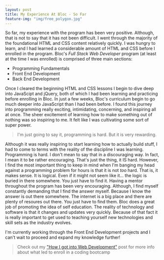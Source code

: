 ```yaml
---
layout: post
title: My Experience At Bloc - So Far
feature-img: "img/free_polygon.jpg"
---
```

So far, my experience with the program has been very positive. Although, that is not to say that it has not been difficult. I went through the majority of the foundational HTML and CSS content relatively quickly. I was hungry to learn, and I had learned a considerable amount of HTML and CSS before I enrolled in the program. Bloc's *Full Stack Web Developer* program (at least at the time I was enrolled) is comprised of three main sections:

* Programming Fundamentals
* Front End Development
* Back End Development

Once I cleared the beginning HTML and CSS lessons I begin to dive deep into JavaScipt and jQuery, both of which I had been learning and practicing before enrolling in Bloc. In just a few weeks, Bloc's curriculum begin to go much deeper into JavaScript than I had been before. I found this journey into programming really exciting, intimidating, concerning, and inspiring all at once. The sheer excitement of learning how to make something out of nothing was so inspiring to me. It felt like I was cultivating some sort of super power.



> I'm just going to say it, programming is hard. But it is very rewarding.

Although it was really inspiring to start learning how to actually build stuff, I had to come to terms with the reality of the discipline I was learning. Programming is hard. I don't mean to say that in a discouraging way. In fact, I mean it to be rather encouraging. That's just the thing, it IS hard. However, I find the most important thing to keep in mind when I'm banging my head against a programming problem for hours is that it is not *too* hard. That is, it makes sense. It is logical. Even if it might not seem like it... the logic is buried in there somewhere. You just have to find it. Having a mentor throughout the program has been very encouraging. Although, I find myself constantly demanding that I find the answer myself. Because I know the answer is out there somewhere. The internet is a big place and there are plenty of resoures out there. You just have to find them. Bloc does a great job of promoting the idea of self education. The reality of technology and software is that it changes and updates very quickly. Because of that fact it is really important to get used to teaching yourself new technologies and skill sets as the industry evolves.

I'm currently working through the Front End Development projects and I can't wait to proceed and expand my knowledge further!

> Check out my <a href="/2017/02/01/how-i-got-into-web-development.html">"How I got into Web Development"</a> post for more info about what led to enroll in a coding bootcamp
